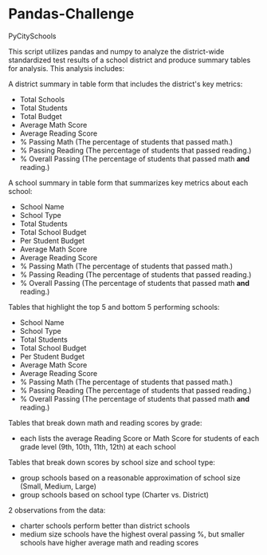 # Pandas-Challenge
PyCitySchools


This script utilizes pandas and numpy to analyze the district-wide standardized test results of a school district and produce summary tables for analysis.
This analysis includes:

A district summary in table form that includes the district's key metrics:
  * Total Schools
  * Total Students
  * Total Budget
  * Average Math Score
  * Average Reading Score
  * % Passing Math (The percentage of students that passed math.)
  * % Passing Reading (The percentage of students that passed reading.)
  * % Overall Passing (The percentage of students that passed math **and** reading.)
  
  
A school summary in table form that summarizes key metrics about each school:
  * School Name
  * School Type
  * Total Students
  * Total School Budget
  * Per Student Budget
  * Average Math Score
  * Average Reading Score
  * % Passing Math (The percentage of students that passed math.)
  * % Passing Reading (The percentage of students that passed reading.)
  * % Overall Passing (The percentage of students that passed math **and** reading.)

Tables that highlight the top 5 and bottom 5 performing schools:
  * School Name
  * School Type
  * Total Students
  * Total School Budget
  * Per Student Budget
  * Average Math Score
  * Average Reading Score
  * % Passing Math (The percentage of students that passed math.)
  * % Passing Reading (The percentage of students that passed reading.)
  * % Overall Passing (The percentage of students that passed math **and** reading.)
  

  Tables that break down math and reading scores by grade:
  * each lists the average Reading Score or Math Score for students of each grade level (9th, 10th, 11th, 12th) at each school
  
  Tables that break down scores by school size and school type:
  * group schools based on a reasonable approximation of school size (Small, Medium, Large)
  * group schools based on school type (Charter vs. District)


2 observations from the data:
- charter schools perform better than district schools
- medium size schools have the highest overal passing %, but smaller schools have higher average math and reading scores


